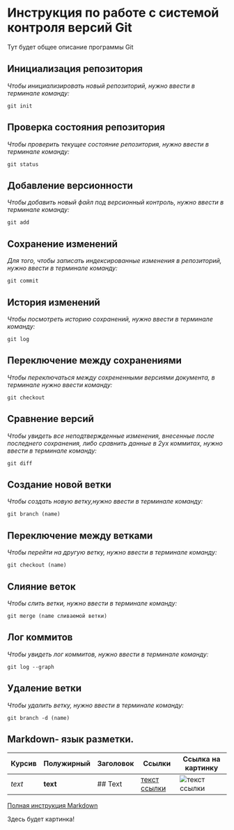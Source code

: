 # Инструкция по работе с системой контроля версий Git

Тут будет общее описание программы Git

## Инициализация репозитория

*Чтобы инициализировать новый репозиторий, нужно ввести в терминале команду:*

    git init

## Проверка состояния репозитория

*Чтобы проверить текущее состояние репозитория, нужно ввести в терминале команду:*

    git status

## Добавление версионности

*Чтобы добавить новый файл под версионный контроль, нужно ввести в терминале команду:*

    git add

## Сохранение изменений

*Для того, чтобы записать индексированные изменения в репозиторий, нужно ввести в терминале команду:*

    git commit

## История изменений

*Чтобы посмотреть историю сохранений, нужно ввести в терминале команду:*

    git log

## Переключение между сохранениями

*Чтобы переключаться между сохрененными версиями документа, в терминале нужно ввести команду:*

    git checkout

## Сравнение версий

*Чтобы увидеть все неподтвержденные изменения, внесенные после последнего сохранения, либо сравнить данные в 2ух коммитах, нужно ввести в терминале команду:*

    git diff

## Создание новой ветки

*Чтобы создать новую ветку,нужно ввести в терминале команду:*

    git branch (name)

## Переключение между ветками

*Чтобы перейти на другую ветку, нужно ввести в терминале команду:*

    git checkout (name)

## Слияние веток

*Чтобы слить ветки, нужно ввести в терминале команду:*

    git merge (name сливаемой ветки)

## Лог коммитов

*Чтобы увидеть лог коммитов, нужно ввести в терминале команду:*

    git log --graph

## Удаление ветки

*Чтобы удалить ветку, нужно ввести в терминале команду:*

    git branch -d (name)

## Markdown- язык разметки.

Курсив | Полужирный | Заголовок | Ссылки | Ссылка на картинку
------ | ------ | ----- | ----- | ------|
*text* | **text** | ## Text | [текст ссылки](ссылка) | ![текст ссылки](ссылка)

[Полная инструкция Markdown](https://docs.microsoft.com/ru-ru/contribute/markdown-reference)

Здесь будет картинка!